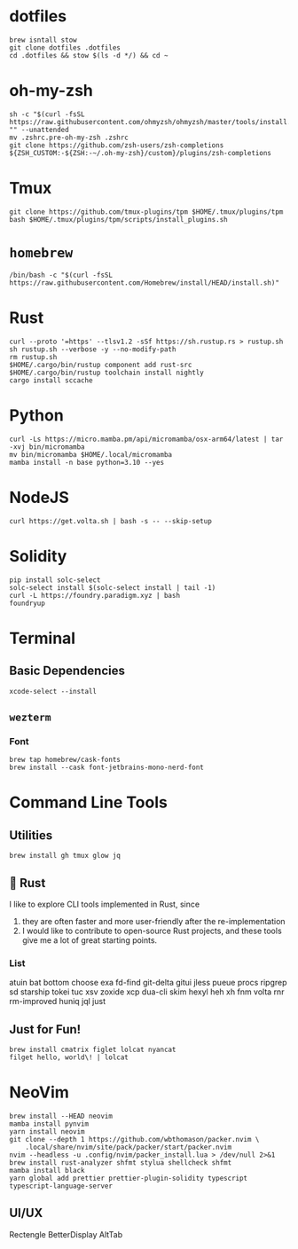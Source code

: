 # dotfiles

```
brew isntall stow
git clone dotfiles .dotfiles
cd .dotfiles && stow $(ls -d */) && cd ~
```

# oh-my-zsh

```
sh -c "$(curl -fsSL https://raw.githubusercontent.com/ohmyzsh/ohmyzsh/master/tools/install.sh)" "" --unattended
mv .zshrc.pre-oh-my-zsh .zshrc
git clone https://github.com/zsh-users/zsh-completions ${ZSH_CUSTOM:-${ZSH:-~/.oh-my-zsh}/custom}/plugins/zsh-completions
```

# Tmux

```
git clone https://github.com/tmux-plugins/tpm $HOME/.tmux/plugins/tpm
bash $HOME/.tmux/plugins/tpm/scripts/install_plugins.sh
```

# `homebrew`

```
/bin/bash -c "$(curl -fsSL https://raw.githubusercontent.com/Homebrew/install/HEAD/install.sh)"
```

# Rust

```
curl --proto '=https' --tlsv1.2 -sSf https://sh.rustup.rs > rustup.sh
sh rustup.sh --verbose -y --no-modify-path
rm rustup.sh
$HOME/.cargo/bin/rustup component add rust-src
$HOME/.cargo/bin/rustup toolchain install nightly
cargo install sccache
```

# Python

```
curl -Ls https://micro.mamba.pm/api/micromamba/osx-arm64/latest | tar -xvj bin/micromamba
mv bin/micromamba $HOME/.local/micromamba
mamba install -n base python=3.10 --yes
```

# NodeJS

```
curl https://get.volta.sh | bash -s -- --skip-setup
```

# Solidity

```
pip install solc-select
solc-select install $(solc-select install | tail -1)
curl -L https://foundry.paradigm.xyz | bash
foundryup
```

# Terminal

## Basic Dependencies

```
xcode-select --install
```

## `wezterm`

### Font

```
brew tap homebrew/cask-fonts
brew install --cask font-jetbrains-mono-nerd-font
```

# Command Line Tools

## Utilities

```
brew install gh tmux glow jq
```

## 🦀 Rust

I like to explore CLI tools implemented in Rust, since

1. they are often faster and more user-friendly after the re-implementation
2. I would like to contribute to open-source Rust projects, and these tools give me a lot of great starting points.

### List

atuin bat bottom choose exa fd-find git-delta gitui jless pueue procs ripgrep sd starship tokei tuc xsv zoxide xcp dua-cli skim hexyl heh xh fnm volta rnr rm-improved huniq jql just

## Just for Fun!

```
brew install cmatrix figlet lolcat nyancat
filget hello, world\! | lolcat
```

# NeoVim

```
brew install --HEAD neovim
mamba install pynvim
yarn install neovim
git clone --depth 1 https://github.com/wbthomason/packer.nvim \
    .local/share/nvim/site/pack/packer/start/packer.nvim
nvim --headless -u .config/nvim/packer_install.lua > /dev/null 2>&1
brew install rust-analyzer shfmt stylua shellcheck shfmt
mamba install black
yarn global add prettier prettier-plugin-solidity typescript typescript-language-server
```

## UI/UX

Rectengle BetterDisplay AltTab
